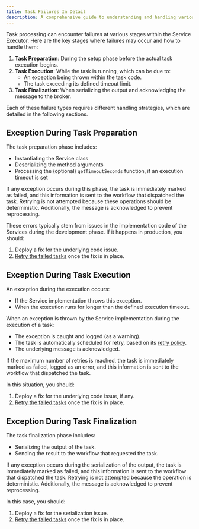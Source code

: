 ```yaml
---
title: Task Failures In Detail
description: A comprehensive guide to understanding and handling various types of task failures in Infinitic.
---
```


Task processing can encounter failures at various stages within the Service Executor. Here are the key stages where failures may occur and how to handle them:

1. **Task Preparation**: During the setup phase before the actual task execution begins.
2. **Task Execution**: While the task is running, which can be due to:
   - An exception being thrown within the task code.
   - The task exceeding its defined timeout limit.
3. **Task Finalization**: When serializing the output and acknowledging the message to the broker.

Each of these failure types requires different handling strategies, which are detailed in the following sections.

## Exception During Task Preparation

The task preparation phase includes:
- Instantiating the Service class
- Deserializing the method arguments
- Processing the (optional) `getTimeoutSeconds` function, if an execution timeout is set

If any exception occurs during this phase, the task is immediately marked as failed, and this information is sent to the workflow that dispatched the task. Retrying is not attempted because these operations should be deterministic. Additionally, the message is acknowledged to prevent reprocessing.

These errors typically stem from issues in the implementation code of the Services during the development phase. If it happens in production, you should:
1. Deploy a fix for the underlying code issue.
2. [Retry the failed tasks](/docs/clients/retry-failed-tasks) once the fix is in place.

## Exception During Task Execution

An exception during the execution occurs:

- If the Service implementation throws this exception.
- When the execution runs for longer than the defined execution timeout.

When an exception is thrown by the Service implementation during the execution of a task:
- The exception is caught and logged (as a warning).
- The task is automatically scheduled for retry, based on its [retry policy](/docs/services/syntax#task-retries).
- The underlying message is acknowledged.

If the maximum number of retries is reached, the task is immediately marked as failed, logged as an error, and this information is sent to the workflow that dispatched the task.

In this situation, you should:
1. Deploy a fix for the underlying code issue, if any.
2. [Retry the failed tasks](/docs/clients/retry-failed-tasks) once the fix is in place.

## Exception During Task Finalization

The task finalization phase includes:
- Serializing the output of the task.
- Sending the result to the workflow that requested the task.

If any exception occurs during the serialization of the output, the task is immediately marked as failed, and this information is sent to the workflow that dispatched the task. Retrying is not attempted because the operation is deterministic. Additionally, the message is acknowledged to prevent reprocessing.

In this case, you should:
1. Deploy a fix for the serialization issue.
2. [Retry the failed tasks](/docs/clients/retry-failed-tasks) once the fix is in place.
